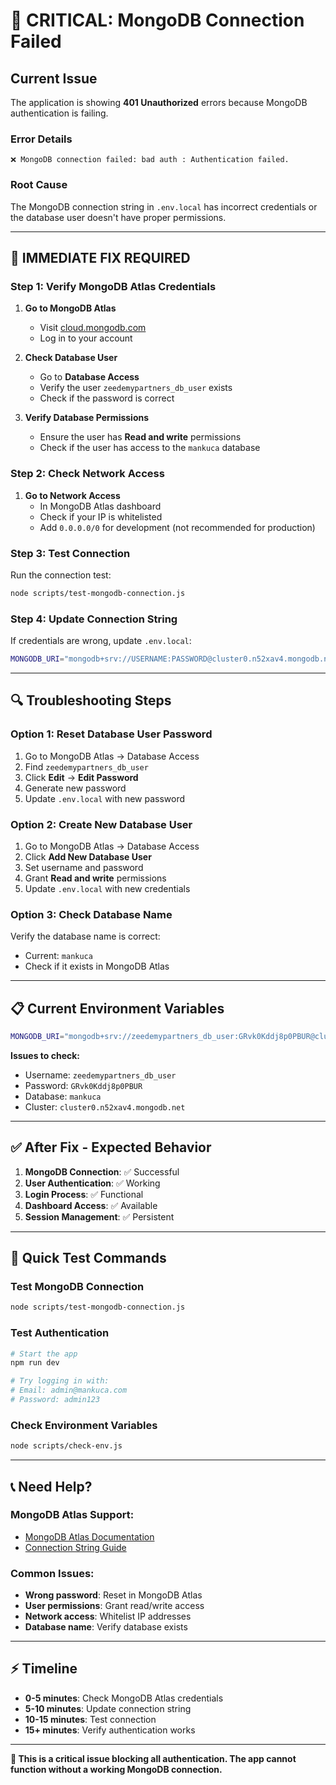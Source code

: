 # 🚨 CRITICAL: MongoDB Connection Failed

## Current Issue
The application is showing **401 Unauthorized** errors because MongoDB authentication is failing.

### Error Details
```
❌ MongoDB connection failed: bad auth : Authentication failed.
```

### Root Cause
The MongoDB connection string in `.env.local` has incorrect credentials or the database user doesn't have proper permissions.

---

## 🔧 IMMEDIATE FIX REQUIRED

### Step 1: Verify MongoDB Atlas Credentials

1. **Go to MongoDB Atlas**
   - Visit [cloud.mongodb.com](https://cloud.mongodb.com)
   - Log in to your account

2. **Check Database User**
   - Go to **Database Access**
   - Verify the user `zeedemypartners_db_user` exists
   - Check if the password is correct

3. **Verify Database Permissions**
   - Ensure the user has **Read and write** permissions
   - Check if the user has access to the `mankuca` database

### Step 2: Check Network Access

1. **Go to Network Access**
   - In MongoDB Atlas dashboard
   - Check if your IP is whitelisted
   - Add `0.0.0.0/0` for development (not recommended for production)

### Step 3: Test Connection

Run the connection test:
```bash
node scripts/test-mongodb-connection.js
```

### Step 4: Update Connection String

If credentials are wrong, update `.env.local`:
```bash
MONGODB_URI="mongodb+srv://USERNAME:PASSWORD@cluster0.n52xav4.mongodb.net/mankuca?retryWrites=true&w=majority&appName=Cluster0"
```

---

## 🔍 Troubleshooting Steps

### Option 1: Reset Database User Password

1. Go to MongoDB Atlas → Database Access
2. Find `zeedemypartners_db_user`
3. Click **Edit** → **Edit Password**
4. Generate new password
5. Update `.env.local` with new password

### Option 2: Create New Database User

1. Go to MongoDB Atlas → Database Access
2. Click **Add New Database User**
3. Set username and password
4. Grant **Read and write** permissions
5. Update `.env.local` with new credentials

### Option 3: Check Database Name

Verify the database name is correct:
- Current: `mankuca`
- Check if it exists in MongoDB Atlas

---

## 📋 Current Environment Variables

```bash
MONGODB_URI="mongodb+srv://zeedemypartners_db_user:GRvk0Kddj8p0PBUR@cluster0.n52xav4.mongodb.net/mankuca?retryWrites=true&w=majority&appName=Cluster0"
```

**Issues to check:**
- Username: `zeedemypartners_db_user`
- Password: `GRvk0Kddj8p0PBUR`
- Database: `mankuca`
- Cluster: `cluster0.n52xav4.mongodb.net`

---

## ✅ After Fix - Expected Behavior

1. **MongoDB Connection**: ✅ Successful
2. **User Authentication**: ✅ Working
3. **Login Process**: ✅ Functional
4. **Dashboard Access**: ✅ Available
5. **Session Management**: ✅ Persistent

---

## 🚀 Quick Test Commands

### Test MongoDB Connection
```bash
node scripts/test-mongodb-connection.js
```

### Test Authentication
```bash
# Start the app
npm run dev

# Try logging in with:
# Email: admin@mankuca.com
# Password: admin123
```

### Check Environment Variables
```bash
node scripts/check-env.js
```

---

## 📞 Need Help?

### MongoDB Atlas Support:
- [MongoDB Atlas Documentation](https://docs.atlas.mongodb.com/)
- [Connection String Guide](https://docs.atlas.mongodb.com/driver-connection/)

### Common Issues:
- **Wrong password**: Reset in MongoDB Atlas
- **User permissions**: Grant read/write access
- **Network access**: Whitelist IP addresses
- **Database name**: Verify database exists

---

## ⚡ Timeline

- **0-5 minutes**: Check MongoDB Atlas credentials
- **5-10 minutes**: Update connection string
- **10-15 minutes**: Test connection
- **15+ minutes**: Verify authentication works

---

**🚨 This is a critical issue blocking all authentication. The app cannot function without a working MongoDB connection.**

